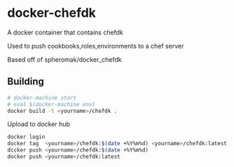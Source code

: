 # docker-chefdk

A docker container that contains chefdk

Used to push cookbooks,roles,environments to a chef server

Based off of spheromak/docker_chefdk


## Building

```bash
# docker-machine start
# eval $(docker-machine env)
docker build -t <yourname>/chefdk .
```

Upload to docker hub
```bash
docker login
docker tag  <yourname>/chefdk:$(date +%Y%m%d) <yourname>/chefdk:latest
dccker push <yourname>/chefdk:$(date +%Y%m%d)
docker push <yourname>/chefdk:latest
```
